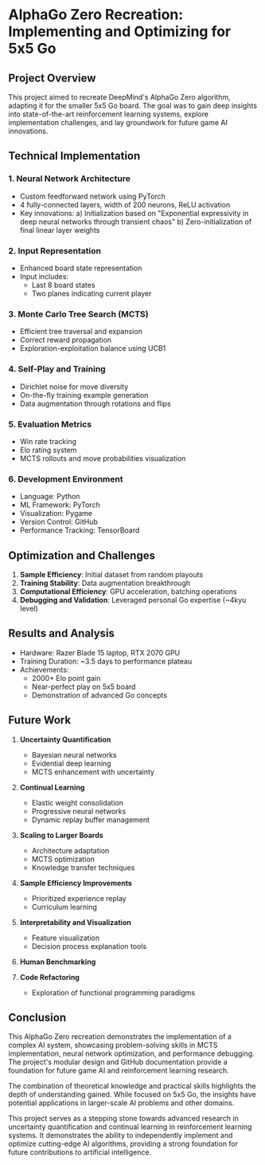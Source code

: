 # AlphaGo Zero Recreation: Implementing and Optimizing for 5x5 Go

## Project Overview

This project aimed to recreate DeepMind's AlphaGo Zero algorithm, adapting it for the smaller 5x5 Go board. The goal was to gain deep insights into state-of-the-art reinforcement learning systems, explore implementation challenges, and lay groundwork for future game AI innovations.

## Technical Implementation

### 1. Neural Network Architecture

- Custom feedforward network using PyTorch
- 4 fully-connected layers, width of 200 neurons, ReLU activation
- Key innovations:
  a) Initialization based on "Exponential expressivity in deep neural networks through transient chaos"
  b) Zero-initialization of final linear layer weights

### 2. Input Representation

- Enhanced board state representation
- Input includes:
  - Last 8 board states
  - Two planes indicating current player

### 3. Monte Carlo Tree Search (MCTS)

- Efficient tree traversal and expansion
- Correct reward propagation
- Exploration-exploitation balance using UCB1

### 4. Self-Play and Training

- Dirichlet noise for move diversity
- On-the-fly training example generation
- Data augmentation through rotations and flips

### 5. Evaluation Metrics

- Win rate tracking
- Elo rating system
- MCTS rollouts and move probabilities visualization

### 6. Development Environment

- Language: Python
- ML Framework: PyTorch
- Visualization: Pygame
- Version Control: GitHub
- Performance Tracking: TensorBoard

## Optimization and Challenges

1. **Sample Efficiency**: Initial dataset from random playouts
2. **Training Stability**: Data augmentation breakthrough
3. **Computational Efficiency**: GPU acceleration, batching operations
4. **Debugging and Validation**: Leveraged personal Go expertise (~4kyu level)

## Results and Analysis

- Hardware: Razer Blade 15 laptop, RTX 2070 GPU
- Training Duration: ~3.5 days to performance plateau
- Achievements:
  - 2000+ Elo point gain
  - Near-perfect play on 5x5 board
  - Demonstration of advanced Go concepts

## Future Work

1. **Uncertainty Quantification**
   - Bayesian neural networks
   - Evidential deep learning
   - MCTS enhancement with uncertainty

2. **Continual Learning**
   - Elastic weight consolidation
   - Progressive neural networks
   - Dynamic replay buffer management

3. **Scaling to Larger Boards**
   - Architecture adaptation
   - MCTS optimization
   - Knowledge transfer techniques

4. **Sample Efficiency Improvements**
   - Prioritized experience replay
   - Curriculum learning

5. **Interpretability and Visualization**
   - Feature visualization
   - Decision process explanation tools

6. **Human Benchmarking**

7. **Code Refactoring**
   - Exploration of functional programming paradigms

## Conclusion

This AlphaGo Zero recreation demonstrates the implementation of a complex AI system, showcasing problem-solving skills in MCTS implementation, neural network optimization, and performance debugging. The project's modular design and GitHub documentation provide a foundation for future game AI and reinforcement learning research.

The combination of theoretical knowledge and practical skills highlights the depth of understanding gained. While focused on 5x5 Go, the insights have potential applications in larger-scale AI problems and other domains.

This project serves as a stepping stone towards advanced research in uncertainty quantification and continual learning in reinforcement learning systems. It demonstrates the ability to independently implement and optimize cutting-edge AI algorithms, providing a strong foundation for future contributions to artificial intelligence.
